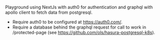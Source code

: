 Playground using NextJs with auth0 for authentication and graphql with apollo client to fetch data from postgresql.

- Require auth0 to be configured at https://auth0.com/.
- Require a database behind the graphql request for call to work in /protected-page (see https://github.com/ols/hasura-postgresql-k8s).
